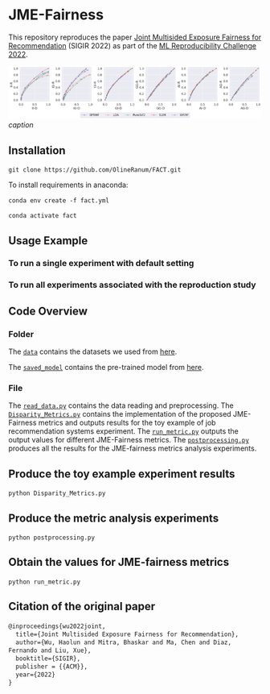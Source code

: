 # JME-Fairness

This repository reproduces the paper [Joint Multisided Exposure Fairness for Recommendation](https://arxiv.org/abs/2205.00048) (SIGIR 2022) as part of the [ML Reproducibility Challenge 2022](https://paperswithcode.com/rc2022).

![Title](Figures/Figure_3_Age.png)
*caption*

## Installation

``` Installing Repo
git clone https://github.com/OlineRanum/FACT.git
```

To install requirements in anaconda:

```setup
conda env create -f fact.yml
```
```activate
conda activate fact
```

## Usage Example

### To run a single experiment with default setting

### To run all experiments associated with the reproduction study 

## Code Overview
### Folder
The [`data`](./data) contains the datasets we used from [here](https://grouplens.org/datasets/movielens/).

The [`saved_model`](./saved_model) contains the pre-trained model from [here](https://github.com/dvalcarce/evalMetrics).

### File
The [`read_data.py`](./read_data.py) contains the data reading and preprocessing.
The [`Disparity_Metrics.py`](./Disparity_Metrics.py) contains the implementation of the proposed JME-Fairness metrics and outputs results for the toy example of job recommendation systems experiment.
The [`run_metric.py`](./run_metric.py) outputs the output values for different JME-Fairness metrics.
The [`postprocessing.py`](./postprocessing.py) produces all the results for the JME-fairness metrics analysis experiments.

## Produce the toy example experiment results
```
python Disparity_Metrics.py
```
## Produce the metric analysis experiments
```
python postprocessing.py
```
## Obtain the values for JME-fairness metrics
```
python run_metric.py
```

## Citation of the original paper
```
@inproceedings{wu2022joint,
  title={Joint Multisided Exposure Fairness for Recommendation},
  author={Wu, Haolun and Mitra, Bhaskar and Ma, Chen and Diaz, Fernando and Liu, Xue},
  booktitle={SIGIR},
  publisher = {{ACM}},
  year={2022}
}
```

